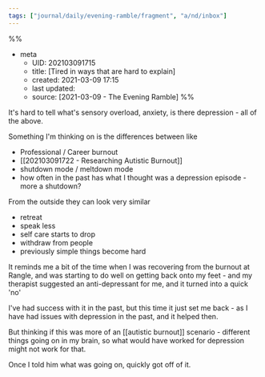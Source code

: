 ```yaml
---
tags: ["journal/daily/evening-ramble/fragment", "a/nd/inbox"]
---
```

%%
- meta
	- UID: 202103091715
	- title: [Tired in ways that are hard to explain]
	- created: 2021-03-09 17:15
	- last updated: 
	- source: [2021-03-09 - The Evening Ramble]
%%

It's hard to tell what's sensory overload, anxiety, is there depression - all of the above.

Something I'm thinking on is the differences between like

- Professional / Career burnout
- [[202103091722 -  Researching Autistic Burnout]]
- shutdown mode / meltdown mode
- how often in the past has what I thought was a depression episode - more a shutdown?

From the outside they can look very similar 

- retreat 
- speak less
- self care starts to drop
- withdraw from people
- previously simple things become hard

It reminds me a bit of the time when I was recovering from the burnout at Rangle, and was starting to do well on getting back onto my feet - and my therapist suggested an anti-depressant for me, and it turned into a quick 'no'

I've had success with it in the past, but this time it just set me back - as I have had issues with depression in the past, and it helped then.

But thinking if this was more of an [[autistic burnout]] scenario - different things going on in my brain, so what would have worked for depression might not work for that.

Once I told him what was going on, quickly got off of it. 